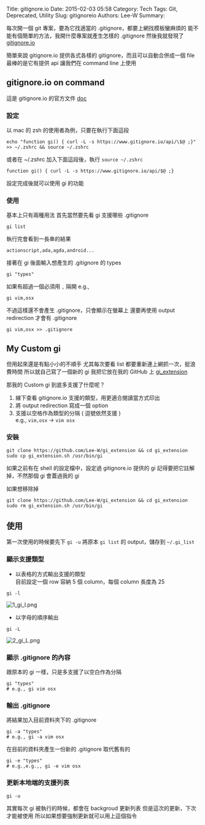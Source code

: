 Title: gitignore.io
Date: 2015-02-03 05:58
Category: Tech
Tags: Git, Deprecated, Utility
Slug: gitignoreio
Authors: Lee-W
Summary:

每次開一個 git 專案，要為它找適當的 .gitignore，都要上網找模板蠻麻煩的
能不能有個簡單的方法，我開什麼專案就產生怎樣的 .gitignore
然後我就發現了[gitignore.io](https://www.gitignore.io)

<!--more-->

簡單來說 gitignore.io 提供各式各樣的 gitignore，而且可以自動合併成一個 file
最棒的是它有提供 api 讓我們在 command line 上使用

## gitignore.io on command

這是 gitignore.io 的官方文件
[doc](https://www.gitignore.io/docs)

### 設定

以 mac 的 zsh 的使用者為例，只要在執行下面這段

```shell
echo "function gi() { curl -L -s https://www.gitignore.io/api/\$@ ;}" >> ~/.zshrc && source ~/.zshrc
```

或者在 ~/.zshrc 加入下面這段後，執行 `source ~/.zshrc`

```shell
function gi() { curl -L -s https://www.gitignore.io/api/$@ ;}
```

設定完成後就可以使用 gi 的功能

### 使用

基本上只有兩種用法
首先當然要先看 gi 支援哪些 .gitignore

```shell
gi list
```

執行完會看到一長串的結果

```text
actionscript,ada,agda,android...
```

接著在 gi 後面輸入想產生的 .gitignore 的 types

```shell
gi "types"
```

如果有超過一個必須用 `,` 隔開
e.g.,

```shell
gi vim,osx
```

不過這樣還不會產生 .gitignore，只會顯示在螢幕上
還要再使用 output redirection 才會有 .gitignore

```shell
gi vim,osx >> .gitignore
```

## My Custom gi

但用起來還是有點小小的不順手
尤其每次要看 list 都要重新連上網抓一次，挺浪費時間
所以就自己寫了一個新的 gi
我把它放在我的 GitHub 上
[gi_extension](https://github.com/Lee-W/gi_extension)

那我的 Custom gi 到底多支援了什麼呢？

1. 線下查看 gitignore.io 支援的類型，用更適合閱讀當方式印出
2. 將 output redirection 寫成一個 option
3. 支援以空格作為類型的分隔 ( 逗號依然支援 )  
   e.g., `vim,osx` -> `vim osx`

### 安裝

```shell
git clone https://github.com/Lee-W/gi_extension && cd gi_extension
sudo cp gi_extension.sh /usr/bin/gi
```

如果之前有在 shell 的設定檔中，設定過 gitignore.io 提供的 gi
記得要把它註解掉，不然那個 gi 會蓋過我的 gi

如果想移除掉

```shell
git clone https://github.com/Lee-W/gi_extension && cd gi_extension
sudo rm gi_extension.sh /usr/bin/gi
```

## 使用

第一次使用的時候要先下 `gi -u`
將原本 `gi list` 的 output，儲存到 `~/.gi_list`

### 顯示支援類型

* 以表格的方式輸出支援的類型  
   目前設定一個 row 容納 5 個 column，每個 column 長度為 25  

```shell
gi -l
```

![1_gi_l.png]({static}/images/posts-image/2015-02-03-gitignoreio/WjrHpdZ.png)

* 以字母的順序輸出

```shell
gi -L
```

![2_gi_L.png]({static}/images/posts-image/2015-02-03-gitignoreio/9j2PdP4.png)

### 顯示 .gitignore 的內容

跟原本的 gi 一樣，只是多支援了以空白作為分隔

```shell
gi "types"
# e.g., gi vim osx
```

### 輸出 .gitignore

將結果加入目前資料夾下的 .gitignore

```shell
gi -a "types"
# e.g., gi -a vim osx
```

在目前的資料夾產生一份新的 .gitignore 取代舊有的

```shell
gi -e "types"
# e.g.,e.g.,, gi -e vim osx
```

### 更新本地端的支援列表

```shell
gi -u
```

其實每次 gi 被執行的時候，都會在 backgroud 更新列表
但是這次的更新，下次才能被使用
所以如果想要強制更新就可以用上這個指令

